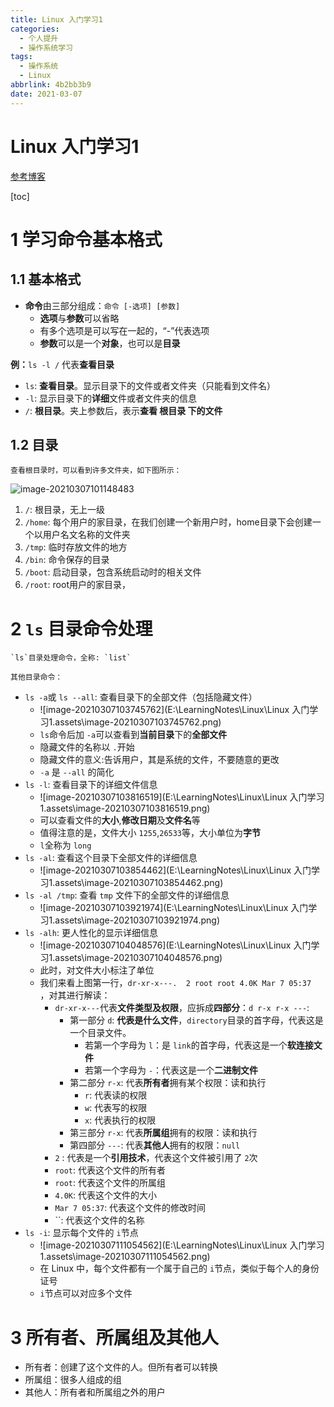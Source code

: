 ```yaml
---
title: Linux 入门学习1
categories: 
  - 个人提升
  - 操作系统学习
tags:
  - 操作系统
  - Linux
abbrlink: 4b2bb3b9
date: 2021-03-07
---
```

# Linux 入门学习1

[参考博客](https://jiannan.blog.csdn.net/article/details/79473507)

[toc]

# 1 学习命令基本格式

## 1.1 基本格式

* **命令**由三部分组成：`命令 [-选项] [参数]`
  * **选项**与**参数**可以省略
  * 有多个选项是可以写在一起的，“-”代表选项
  * **参数**可以是一个**对象**，也可以是**目录**

**例：**`ls -l /` 代表**查看目录**

* `ls`: **查看目录**。显示目录下的文件或者文件夹（只能看到文件名）
* `-l`: 显示目录下的**详细**文件或者文件夹的信息
* `/`: **根目录**。夹上参数后，表示**查看 根目录 下的文件**

## 1.2 目录

    查看根目录时，可以看到许多文件夹，如下图所示：

![image-20210307101148483](C:\Users\Light\AppData\Roaming\Typora\typora-user-images\image-20210307101148483.png)

1. `/`: 根目录，无上一级
2. `/home`: 每个用户的家目录，在我们创建一个新用户时，home目录下会创建一个以用户名文名称的文件夹
3. `/tmp`: 临时存放文件的地方
4. `/bin`: 命令保存的目录
5. `/boot`: 启动目录，包含系统启动时的相关文件
6. `/root`: root用户的家目录，

# 2 `ls` 目录命令处理

    `ls`目录处理命令，全称: `list`

    其他目录命令：

* `ls -a`或 `ls --all`: 查看目录下的全部文件（包括隐藏文件）
  * ![image-20210307103745762](E:\LearningNotes\Linux\Linux 入门学习1.assets\image-20210307103745762.png)
  * `ls`命令后加 `-a`可以查看到**当前目录**下的**全部文件**
  * 隐藏文件的名称以 `.`开始
  * 隐藏文件的意义:告诉用户，其是系统的文件，不要随意的更改
  * `-a` 是 `--all` 的简化
* `ls -l`: 查看目录下的详细文件信息
  * ![image-20210307103816519](E:\LearningNotes\Linux\Linux 入门学习1.assets\image-20210307103816519.png)
  * 可以查看文件的**大小**,**修改日期**及**文件名**等
  * 值得注意的是，文件大小 `1255`,`26533`等，大小单位为**字节**
  * `l`全称为 `long`
* `ls -al`: 查看这个目录下全部文件的详细信息
  * ![image-20210307103854462](E:\LearningNotes\Linux\Linux 入门学习1.assets\image-20210307103854462.png)
* `ls -al /tmp`: 查看 `tmp` 文件下的全部文件的详细信息
  * ![image-20210307103921974](E:\LearningNotes\Linux\Linux 入门学习1.assets\image-20210307103921974.png)
* `ls -alh`: 更人性化的显示详细信息
  * ![image-20210307104048576](E:\LearningNotes\Linux\Linux 入门学习1.assets\image-20210307104048576.png)
  * 此时，对文件大小标注了单位
  * 我们来看上图第一行，`dr-xr-x---.  2 root root 4.0K Mar 7 05:37     `，对其进行解读：
    * `dr-xr-x---`代表**文件类型及权限**，应拆成**四部分**：`d r-x r-x ---`:
      * 第一部分 `d`: **代表是什么文件**，`directory`目录的首字母，代表这是一个目录文件。
        * 若第一个字母为 `l`：是 `link`的首字母，代表这是一个**软连接文件**
        * 若第一个字母为 `-`：代表这是一个**二进制文件**
      * 第二部分 `r-x`: 代表**所有者**拥有某个权限：读和执行
        * `r`: 代表读的权限
        * `w`: 代表写的权限
        * `x`: 代表执行的权限
      * 第三部分 `r-x`: 代表**所属组**拥有的权限：读和执行
      * 第四部分 `---`: 代表**其他人**拥有的权限：`null`
    * `2` : 代表是一个**引用技术**，代表这个文件被引用了 `2`次
    * `root`: 代表这个文件的所有者
    * `root`: 代表这个文件的所属组
    * `4.0K`: 代表这个文件的大小
    * `Mar 7 05:37`: 代表这个文件的修改时间
    * ``: 代表这个文件的名称
* `ls -i`: 显示每个文件的 `i`节点
  * ![image-20210307111054562](E:\LearningNotes\Linux\Linux 入门学习1.assets\image-20210307111054562.png)
  * 在 Linux 中，每个文件都有一个属于自己的 `i`节点，类似于每个人的身份证号
  * `i`节点可以对应多个文件

# 3 所有者、所属组及其他人

* 所有者：创建了这个文件的人。但所有者可以转换
* 所属组：很多人组成的组
* 其他人：所有者和所属组之外的用户
